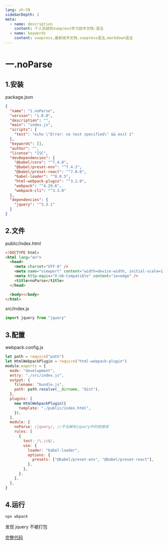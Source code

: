 ```yaml
---
lang: zh-CN
sidebarDepth: 2
meta:
  - name: description
    content: 个人总结的vuepress学习技术文档-语法
  - name: keywords
    content: vuepress,最新技术文档,vuepress语法,markdown语法
---
```


# 一.noParse

## 1.安装

package.json

```json
{
  "name": "1.noParse",
  "version": "1.0.0",
  "description": "",
  "main": "index.js",
  "scripts": {
    "test": "echo \"Error: no test specified\" && exit 1"
  },
  "keywords": [],
  "author": "",
  "license": "ISC",
  "devDependencies": {
    "@babel/core": "^7.4.0",
    "@babel/preset-env": "^7.4.2",
    "@babel/preset-react": "^7.0.0",
    "babel-loader": "^8.0.5",
    "html-webpack-plugin": "^3.2.0",
    "webpack": "^4.29.6",
    "webpack-cli": "^3.3.0"
  },
  "dependencies": {
    "jquery": "^3.3.1"
  }
}
```

## 2.文件

public/index.html

```html
<!DOCTYPE html>
<html lang="en">
  <head>
    <meta charset="UTF-8" />
    <meta name="viewport" content="width=device-width, initial-scale=1.0" />
    <meta http-equiv="X-UA-Compatible" content="ie=edge" />
    <title>noParse</title>
  </head>

  <body></body>
</html>
```

src/index.js

```js
import jquery from "jquery"
```

## 3.配置

webpack.config.js

```js
let path = require("path")
let HtmlWebpackPlugin = require("html-webpack-plugin")
module.exports = {
  mode: "development",
  entry: "./src/index.js",
  output: {
    filename: "bundle.js",
    path: path.resolve(__dirname, "dist"),
  },
  plugins: [
    new HtmlWebpackPlugin({
      template: "./public/index.html",
    }),
  ],
  module: {
    noParse: /jquery/, //不去解析jquery中的依赖库
    rules: [
      {
        test: /\.js$/,
        use: {
          loader: "babel-loader",
          options: {
            presets: ["@babel/preset-env", "@babel/preset-react"],
          },
        },
      },
    ],
  },
}
```

## 4.运行

```bash
npx wbpack
```

发现 jquery 不被打包

[完整代码](https://github.com/zhoubichuan/frontend-note/tree/master/3.dev/3.scaffolding/1.webpack/3.optimize/1.noParse)
